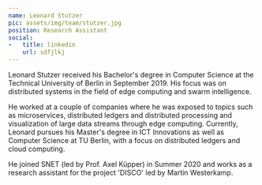 ```yaml
---
name: Leonard Stutzer
pic: assets/img/team/stutzer.jpg
position: Research Assistant
social:
-   title: linkedin
    url: sdfjlkj
---
```


Leonard Stutzer received his Bachelor's degree in Computer Science at the Technical University of Berlin in September 2019. His focus was on distributed systems in the field of edge computing and swarm intelligence.

He worked at a couple of companies where he was exposed to topics such as microservices, distributed ledgers and distributed processing and visualization of large data streams through edge computing. Currently, Leonard pursues his Master's degree in ICT Innovations as well as Computer Science at TU Berlin, with a focus on distributed ledgers and cloud computing.

He joined SNET (led by Prof. Axel Küpper) in Summer 2020 and works as a research assistant for the project 'DISCO' led by Martin Westerkamp.